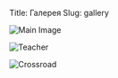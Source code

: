 Title: Галерея
Slug: gallery


![Main Image]({static}/images/kids.png)

![Teacher]({static}/images/teacher.png)

![Crossroad]({static}/images/crossroad.png)
